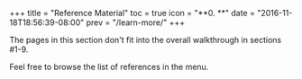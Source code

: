+++ title = "Reference Material" toc = true icon = "**0. **" date = "2016-11-18T18:56:39-08:00" prev = "/learn-more/" +++

The pages in this section don't fit into the overall walkthrough in sections #1-9.

Feel free to browse the list of references in the menu.